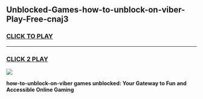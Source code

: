 
## Unblocked-Games-how-to-unblock-on-viber-Play-Free-cnaj3
<h3>
<a href="https://premium76.site?title=how-to-unblock-on-viber&ref=20M">CLICK TO PLAY</a></h3>
<hr>

<h3>
<a href="https://premium76.site?title=how-to-unblock-on-viber&ref=20M">CLICK 2 PLAY</a>
  
</h3>

<a href="https://premium76.site?title=how-to-unblock-on-viber&ref=19M"><img src="https://clearcache.store/games.png"></a>


**how-to-unblock-on-viber games unblocked: Your Gateway to Fun and Accessible Online Gaming**

